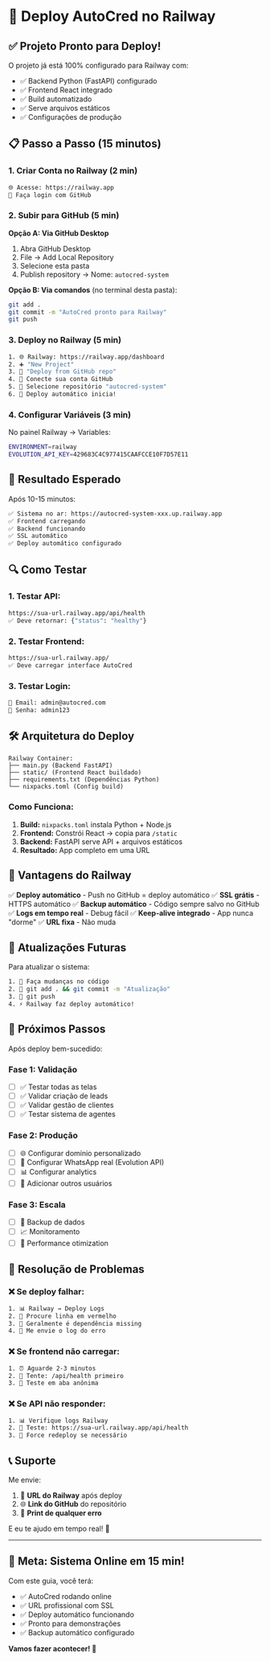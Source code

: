 # 🚀 Deploy AutoCred no Railway

## ✅ Projeto Pronto para Deploy!

O projeto já está 100% configurado para Railway com:
- ✅ Backend Python (FastAPI) configurado
- ✅ Frontend React integrado 
- ✅ Build automatizado
- ✅ Serve arquivos estáticos
- ✅ Configurações de produção

## 📋 Passo a Passo (15 minutos)

### 1. **Criar Conta no Railway** (2 min)
```bash
🌐 Acesse: https://railway.app
🔑 Faça login com GitHub
```

### 2. **Subir para GitHub** (5 min)

**Opção A: Via GitHub Desktop**
1. Abra GitHub Desktop
2. File → Add Local Repository
3. Selecione esta pasta
4. Publish repository → Nome: `autocred-system`

**Opção B: Via comandos** (no terminal desta pasta):
```bash
git add .
git commit -m "AutoCred pronto para Railway"
git push
```

### 3. **Deploy no Railway** (5 min)
```bash
1. 🌐 Railway: https://railway.app/dashboard
2. ➕ "New Project" 
3. 📁 "Deploy from GitHub repo"
4. 🔗 Conecte sua conta GitHub
5. 📂 Selecione repositório "autocred-system"
6. 🚀 Deploy automático inicia!
```

### 4. **Configurar Variáveis** (3 min)
No painel Railway → Variables:
```bash
ENVIRONMENT=railway
EVOLUTION_API_KEY=429683C4C977415CAAFCCE10F7D57E11
```

## 🎉 Resultado Esperado

Após 10-15 minutos:
```bash
✅ Sistema no ar: https://autocred-system-xxx.up.railway.app
✅ Frontend carregando
✅ Backend funcionando
✅ SSL automático
✅ Deploy automático configurado
```

## 🔍 Como Testar

### 1. **Testar API:**
```bash
https://sua-url.railway.app/api/health
✅ Deve retornar: {"status": "healthy"}
```

### 2. **Testar Frontend:**
```bash
https://sua-url.railway.app/
✅ Deve carregar interface AutoCred
```

### 3. **Testar Login:**
```bash
📧 Email: admin@autocred.com
🔑 Senha: admin123
```

## 🛠️ Arquitetura do Deploy

```
Railway Container:
├── main.py (Backend FastAPI)
├── static/ (Frontend React buildado)
├── requirements.txt (Dependências Python)
└── nixpacks.toml (Config build)
```

### Como Funciona:
1. **Build:** `nixpacks.toml` instala Python + Node.js
2. **Frontend:** Constrói React → copia para `/static`
3. **Backend:** FastAPI serve API + arquivos estáticos
4. **Resultado:** App completo em uma URL

## 🚀 Vantagens do Railway

✅ **Deploy automático** - Push no GitHub = deploy automático
✅ **SSL grátis** - HTTPS automático
✅ **Backup automático** - Código sempre salvo no GitHub
✅ **Logs em tempo real** - Debug fácil
✅ **Keep-alive integrado** - App nunca "dorme"
✅ **URL fixa** - Não muda

## 🔧 Atualizações Futuras

Para atualizar o sistema:
```bash
1. 📝 Faça mudanças no código
2. 💾 git add . && git commit -m "Atualização"
3. 🚀 git push
4. ⚡ Railway faz deploy automático!
```

## 📱 Próximos Passos

Após deploy bem-sucedido:

### **Fase 1: Validação**
- [ ] ✅ Testar todas as telas
- [ ] ✅ Validar criação de leads
- [ ] ✅ Validar gestão de clientes
- [ ] ✅ Testar sistema de agentes

### **Fase 2: Produção**
- [ ] 🌐 Configurar domínio personalizado
- [ ] 📱 Configurar WhatsApp real (Evolution API)
- [ ] 📊 Configurar analytics
- [ ] 👥 Adicionar outros usuários

### **Fase 3: Escala**
- [ ] 🔄 Backup de dados
- [ ] 📈 Monitoramento
- [ ] 🚀 Performance otimization

## 🐛 Resolução de Problemas

### ❌ **Se deploy falhar:**
```bash
1. 📊 Railway → Deploy Logs
2. 👀 Procure linha em vermelho
3. 🔧 Geralmente é dependência missing
4. 📩 Me envie o log do erro
```

### ❌ **Se frontend não carregar:**
```bash
1. ⏰ Aguarde 2-3 minutos 
2. 🔄 Tente: /api/health primeiro
3. 📱 Teste em aba anônima
```

### ❌ **Se API não responder:**
```bash
1. 📊 Verifique logs Railway
2. 🔗 Teste: https://sua-url.railway.app/api/health
3. 🔄 Force redeploy se necessário
```

## 📞 **Suporte**

Me envie:
1. 🔗 **URL do Railway** após deploy
2. 🌐 **Link do GitHub** do repositório  
3. 🐛 **Print de qualquer erro**

E eu te ajudo em tempo real! 🤖

---

## 🎯 **Meta: Sistema Online em 15 min!**

Com este guia, você terá:
- ✅ AutoCred rodando online
- ✅ URL profissional com SSL
- ✅ Deploy automático funcionando  
- ✅ Pronto para demonstrações
- ✅ Backup automático configurado

**Vamos fazer acontecer! 🚀** 